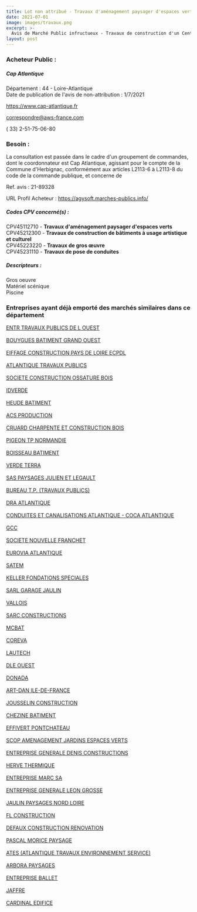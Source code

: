 ```yaml
---
title: Lot non attribué - Travaux d'aménagement paysager d'espaces verts + autres travaux
date: 2021-07-01
image: images/travaux.png
excerpt: >-
  Avis de Marché Public infructueux - Travaux de construction d'un Centre Aquatique et d'un espace festif polyvalent sur la commune d'Herbignac
layout: post
---
```


### Acheteur Public :
##### Cap Atlantique
Département : 44 - Loire-Atlantique<br/>
Date de publication de l'avis de non-attribution : 1/7/2021


https://www.cap-atlantique.fr

correspondre@aws-france.com

( 33) 2-51-75-06-80
### Besoin :

La consultation est passée dans le cadre d'un groupement de commandes, dont le coordonnateur est Cap Atlantique, agissant pour le compte de la Commune d'Herbignac, conformément aux articles L2113-6 à L2113-8 du code de la commande publique, et concerne de

Ref. avis : 21-89328

URL Profil Acheteur : https://agysoft.marches-publics.info/

##### Codes CPV concerné(s) :
CPV45112710 - **Travaux d'aménagement paysager d'espaces verts** <br/>
CPV45212300 - **Travaux de construction de bâtiments à usage artistique et culturel** <br/>
CPV45223220 - **Travaux de gros œuvre** <br/>
CPV45231110 - **Travaux de pose de conduites** <br/>

##### Descripteurs :
Gros oeuvre <br/>
Matériel scénique <br/>
Piscine <br/>

### Entreprises ayant déjà emporté des marchés similaires dans ce département
<a href="/entreprise-546/siren-320116916">ENTR TRAVAUX PUBLICS DE L OUEST</a><br/><br/>
<a href="/entreprise-546/siren-321006892">BOUYGUES BATIMENT GRAND OUEST</a><br/><br/>
<a href="/entreprise-546/siren-321163768">EIFFAGE CONSTRUCTION PAYS DE LOIRE ECPDL</a><br/><br/>
<a href="/entreprise-546/siren-323355123">ATLANTIQUE TRAVAUX PUBLICS</a><br/><br/>
<a href="/entreprise-547/siren-331386805">SOCIETE CONSTRUCTION OSSATURE BOIS</a><br/><br/>
<a href="/entreprise-548/siren-339609661">IDVERDE</a><br/><br/>
<a href="/entreprise-551/siren-378008924">HEUDE BATIMENT</a><br/><br/>
<a href="/entreprise-553/siren-387902729">ACS PRODUCTION</a><br/><br/>
<a href="/entreprise-553/siren-388245896">CRUARD CHARPENTE ET CONSTRUCTION BOIS</a><br/><br/>
<a href="/entreprise-553/siren-388802415">PIGEON TP NORMANDIE</a><br/><br/>
<a href="/entreprise-553/siren-389791112">BOISSEAU BATIMENT</a><br/><br/>
<a href="/entreprise-553/siren-389908385">VERDE TERRA</a><br/><br/>
<a href="/entreprise-554/siren-392190864">SAS PAYSAGES JULIEN ET LEGAULT</a><br/><br/>
<a href="/entreprise-554/siren-392707113">BUREAU T.P. (TRAVAUX PUBLICS)</a><br/><br/>
<a href="/entreprise-554/siren-394300172">DRA ATLANTIQUE</a><br/><br/>
<a href="/entreprise-555/siren-402809016">CONDUITES ET CANALISATIONS ATLANTIQUE - COCA ATLANTIQUE</a><br/><br/>
<a href="/entreprise-556/siren-407794551">GCC</a><br/><br/>
<a href="/entreprise-557/siren-411049737">SOCIETE NOUVELLE FRANCHET</a><br/><br/>
<a href="/entreprise-557/siren-412397234">EUROVIA ATLANTIQUE</a><br/><br/>
<a href="/entreprise-557/siren-413604257">SATEM</a><br/><br/>
<a href="/entreprise-558/siren-419283262">KELLER FONDATIONS SPECIALES</a><br/><br/>
<a href="/entreprise-558/siren-420063612">SARL GARAGE JAULIN</a><br/><br/>
<a href="/entreprise-558/siren-420307894">VALLOIS</a><br/><br/>
<a href="/entreprise-559/siren-428948939">SARC CONSTRUCTIONS</a><br/><br/>
<a href="/entreprise-560/siren-437536600">MCBAT</a><br/><br/>
<a href="/entreprise-564/siren-478181118">COREVA</a><br/><br/>
<a href="/entreprise-565/siren-484167671">LAUTECH</a><br/><br/>
<a href="/entreprise-565/siren-487549057">DLE OUEST</a><br/><br/>
<a href="/entreprise-565/siren-489287367">DONADA</a><br/><br/>
<a href="/entreprise-565/siren-489405076">ART-DAN ILE-DE-FRANCE</a><br/><br/>
<a href="/entreprise-567/siren-495131799">JOUSSELIN CONSTRUCTION</a><br/><br/>
<a href="/entreprise-567/siren-499052959">CHEZINE BATIMENT</a><br/><br/>
<a href="/entreprise-568/siren-508050663">EFFIVERT PONTCHATEAU</a><br/><br/>
<a href="/entreprise-572/siren-547150490">SCOP AMENAGEMENT JARDINS ESPACES VERTS</a><br/><br/>
<a href="/entreprise-573/siren-626520126">ENTREPRISE GENERALE DENIS CONSTRUCTIONS</a><br/><br/>
<a href="/entreprise-573/siren-627220049">HERVE THERMIQUE</a><br/><br/>
<a href="/entreprise-573/siren-636720120">ENTREPRISE MARC SA</a><br/><br/>
<a href="/entreprise-574/siren-745420653">ENTREPRISE GENERALE LEON GROSSE</a><br/><br/>
<a href="/entreprise-574/siren-753471044">JAULIN PAYSAGES NORD LOIRE</a><br/><br/>
<a href="/entreprise-575/siren-791045891">FL CONSTRUCTION</a><br/><br/>
<a href="/entreprise-575/siren-792811176">DEFAUX CONSTRUCTION RENOVATION</a><br/><br/>
<a href="/entreprise-576/siren-800127383">PASCAL MORICE PAYSAGE</a><br/><br/>
<a href="/entreprise-580/siren-834831968">ATES (ATLANTIQUE TRAVAUX ENVIRONNEMENT SERVICE)</a><br/><br/>
<a href="/entreprise-580/siren-835271016">ARBORA PAYSAGES</a><br/><br/>
<a href="/entreprise-581/siren-855801106">ENTREPRISE BALLET</a><br/><br/>
<a href="/entreprise-582/siren-864500251">JAFFRE</a><br/><br/>
<a href="/entreprise-582/siren-950033555">CARDINAL EDIFICE</a><br/><br/>
